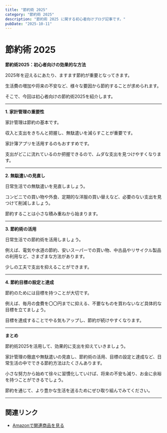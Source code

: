 ```yaml
---
title: "節約術 2025"
category: "節約術 2025"
description: "節約術 2025 に関する初心者向けブログ記事です。"
pubDate: "2025-10-11"
---
```


# 節約術 2025

**節約術2025：初心者向けの効果的な方法**

2025年を迎えるにあたり、ますます節約が重要となってきます。

生活費の増加や将来の不安など、様々な要因から節約することが求められます。

そこで、今回は初心者向けの節約術2025を紹介します。



---

**1. 家計管理の重要性**

家計管理は節約の基本です。

収入と支出をきちんと把握し、無駄遣いを減らすことが重要です。

家計簿アプリを活用するのもおすすめです。

支出がどこに流れているのか把握できるので、ムダな支出を見つけやすくなります。



---

**2. 無駄遣いの見直し**

日常生活での無駄遣いを見直しましょう。

コンビニでの買い物や外食、定期的な洋服の買い替えなど、必要のない支出を見つけて削減しましょう。

節約することは小さな積み重ねから始まります。



---

**3. 節約術の活用**

日常生活での節約術を活用しましょう。

例えば、電気や水道の節約、安いスーパーでの買い物、中古品やリサイクル製品の利用など、さまざまな方法があります。

少しの工夫で支出を抑えることができます。



---

**4. 節約目標の設定と達成**

節約のためには目標を持つことが大切です。

例えば、毎月の食費を〇〇円までに抑える、不要なものを買わないなど具体的な目標を立てましょう。

目標を達成することでやる気もアップし、節約が続けやすくなります。



---

**まとめ**

節約術2025を活用して、効果的に支出を抑えていきましょう。

家計管理の徹底や無駄遣いの見直し、節約術の活用、目標の設定と達成など、日常生活の中でできる節約方法はたくさんあります。

小さな努力から始めて徐々に習慣化していけば、将来の不安も減り、お金に余裕を持つことができるでしょう。

節約を通じて、より豊かな生活を送るためにぜひ取り組んでみてください。



---

## 関連リンク

- [Amazonで関連商品を見る](https://www.amazon.co.jp/s?k=%E7%AF%80%E7%B4%84%E8%A1%93+2025&tag=autowritehubai-22)

